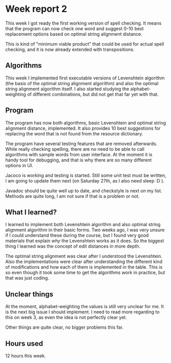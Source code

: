 # Week report 2

This week I got ready the first working version of spell checking.
It means that the program can now check one word and suggest 0-10 best replacement options based on optimal string alignment distance.

This is kind of "minimum viable product" that could be used for actual spell checking, and it is now already extended with transpositions.

## Algorithms

This week I implemented first executable versions of Levenshtein algorithm (the basis of the optimal string alignment algorithm) and also the optimal string alignment algorithm itself.
I also started studying the alphabet-weighting of different combinations, but did not get that far yet with that.

## Program

The program has now both algorithms, basic Levenshtein and optimal string alignment distance, implemented.
It also provides 10 best suggestions for replacing the word that is not found from the resource dictionary.

The program have several testing features that are removed afterwards.
While really checking spelling, there are no need to be able to call algorithms with sample words from user interface.
At the moment it is handy tool for debugging, and that is why there are so many different options in UI.

Jacoco is working and testing is started. Still some unit test must be written, I am going to update them next (on Saturday 27th, as I also need sleep :D ).

Javadoc should be quite well up to date, and checkstyle is next on my list. Methods are quite long, I am not sure if that is a problem or not.

## What I learned?

I learned to implement both Levenshtein algorithm and also optimal string alignment algorithm in their basic forms.
Two weeks ago, I was very unsure if I could understand these during the course, but I found very good materials that explain _why_ the Levenshtein works as it does.
So the biggest thing I learned was the concept of edit distances in more depth.

The optimal string alignment was clear after I understood the Levenshtein.
Also the implementations were clear after understanding the different kind of modifications and how each of them is implemented in the table.
This is so even though it took some time to get the algorithms work in practice, but that was just coding.

## Unclear things

At the moment, alphabet-weighting the values is still very unclear for me. It is the next big issue I should implement. 
I need to read more regarding to this on week 3, as even the idea is not perfectly clear yet.

Other things are quite clear, no bigger problems this far.

## Hours used

12 hours this week.
